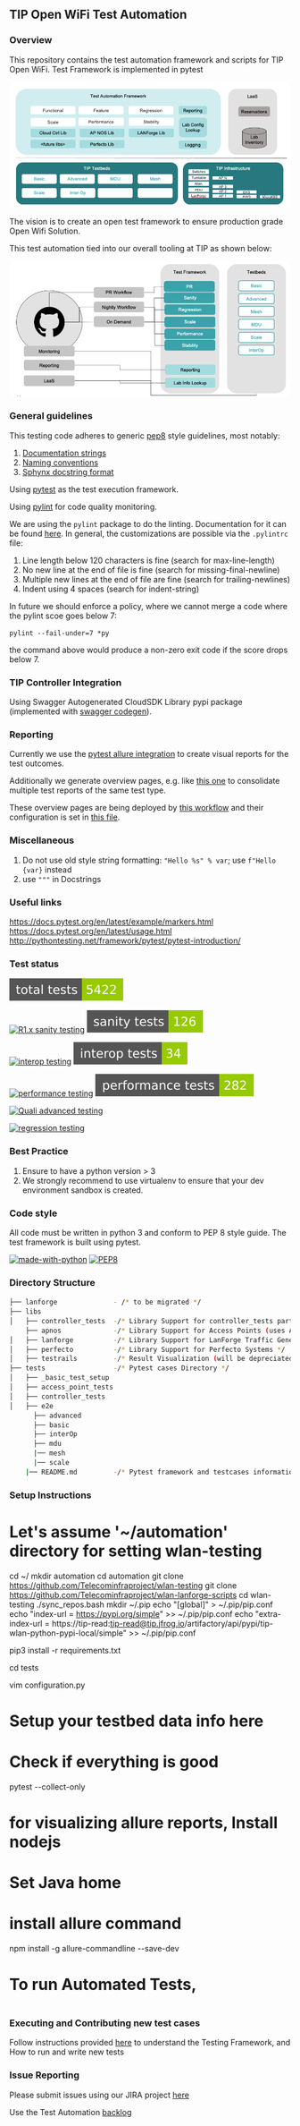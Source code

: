 ## TIP Open WiFi Test Automation

### Overview

This repository contains the test automation framework and scripts for TIP Open WiFi.
Test Framework is implemented in pytest

![Automation Overview](.img/automation_overview.png)

The vision is to create an open test framework to ensure production grade Open Wifi Solution.

This test automation tied into our overall tooling at TIP as shown below:

![Tools and Test Automation](.img/Tools_and_Testing.png)

### General guidelines

This testing code adheres to generic [pep8](https://www.python.org/dev/peps/pep-0008/#introduction) style guidelines, most notably:

1. [Documentation strings](https://www.python.org/dev/peps/pep-0008/#documentation-strings)
2. [Naming conventions](https://www.python.org/dev/peps/pep-0008/#prescriptive-naming-conventions)
3. [Sphynx docstring format](https://sphinx-rtd-tutorial.readthedocs.io/en/latest/docstrings.html)

Using [pytest](https://docs.pytest.org/en/6.2.x/) as the test execution framework.

Using [pylint](http://pylint.pycqa.org) for code quality monitoring.

We are using the `pylint` package to do the linting. Documentation for it can be found [here](http://pylint.pycqa.org/en/latest/).
In general, the customizations are possible via the `.pylintrc` file:

1. Line length below 120 characters is fine (search for max-line-length)
2. No new line at the end of file is fine (search for missing-final-newline)
3. Multiple new lines at the end of file are fine (search for trailing-newlines)
4. Indent using 4 spaces (search for indent-string)

In future we should enforce a policy, where we cannot merge a code where the pylint scoe goes below 7:

```shell
pylint --fail-under=7 *py
```

the command above would produce a non-zero exit code if the score drops below 7.

### TIP Controller Integration

Using Swagger Autogenerated CloudSDK Library pypi package (implemented with [swagger codegen](https://github.com/swagger-api/swagger-codegen)).

### Reporting

Currently we use the [pytest allure integration](https://docs.qameta.io/allure/#_pytest) to create visual reports for the test outcomes.

Additionally we generate overview pages, e.g. like [this one](http://openwifi-allure-reports.s3-website-us-east-1.amazonaws.com/sanity/overview/) to consolidate multiple test reports of the same test type.

These overview pages are being deployed by [this workflow](.github/workflows/update-overviews.yml) and their configuration is set in [this file](./.allure-overview/overviews.json).

### Miscellaneous

1. Do not use old style string formatting: `"Hello %s" % var`; use `f"Hello {var}` instead
2. use `"""` in Docstrings

### Useful links

https://docs.pytest.org/en/latest/example/markers.html  
https://docs.pytest.org/en/latest/usage.html  
http://pythontesting.net/framework/pytest/pytest-introduction/

### Test status

![total test count](https://raw.githubusercontent.com/Telecominfraproject/wlan-testing/badges/total-count.svg)

[![R1.x sanity testing](https://github.com/Telecominfraproject/wlan-testing/actions/workflows/quali.yml/badge.svg)](https://github.com/Telecominfraproject/wlan-testing/actions/workflows/quali.yml)
![sanity test count](https://raw.githubusercontent.com/Telecominfraproject/wlan-testing/badges/sanity-count.svg)

[![interop testing](https://github.com/Telecominfraproject/wlan-testing/actions/workflows/interop.yml/badge.svg)](https://github.com/Telecominfraproject/wlan-testing/actions/workflows/interop.yml)
![interop test count](https://raw.githubusercontent.com/Telecominfraproject/wlan-testing/badges/interop-count.svg)

[![performance testing](https://github.com/Telecominfraproject/wlan-testing/actions/workflows/performance.yml/badge.svg)](https://github.com/Telecominfraproject/wlan-testing/actions/workflows/performance.yml)
![performance test count](https://raw.githubusercontent.com/Telecominfraproject/wlan-testing/badges/performance-count.svg)

[![Quali advanced testing](https://github.com/Telecominfraproject/wlan-testing/actions/workflows/quali-advanced.yml/badge.svg)](https://github.com/Telecominfraproject/wlan-testing/actions/workflows/quali-advanced.yml)

[![regression testing](https://github.com/Telecominfraproject/wlan-testing/actions/workflows/regression.yml/badge.svg)](https://github.com/Telecominfraproject/wlan-testing/actions/workflows/regression.yml)

### Best Practice

1. Ensure to have a python version > 3
2. We strongly recommend to use virtualenv to ensure that your dev environment sandbox is created.

### Code style

All code must be written in python 3 and conform to PEP 8 style guide. The test framework is built using pytest.  

[![made-with-python](https://img.shields.io/badge/Made%20with-Python-1f425f.svg)](https://www.python.org/)
[![PEP8](https://img.shields.io/badge/code%20style-pep8-orange.svg)](https://www.python.org/dev/peps/pep-0008/)  

### Directory Structure

```bash
├── lanforge              - /* to be migrated */
├── libs
│   ├── controller_tests  -/* Library Support for controller_tests part  */
    ├── apnos             -/* Library Support for Access Points (uses AP SSH)  */
│   ├── lanforge          -/* Library Support for LanForge Traffic Generator */
│   ├── perfecto          -/* Library Support for Perfecto Systems */
│   ├── testrails         -/* Result Visualization (will be depreciated ) */
├── tests                 -/* Pytest cases Directory */
│   ├── _basic_test_setup
│   ├── access_point_tests
│   ├── controller_tests
│   ├── e2e
      ├── advanced
      ├── basic
      ├── interOp
      ├── mdu
      |── mesh
      |── scale
    |── README.md         -/* Pytest framework and testcases information */
```

### Setup Instructions

# Let's assume '~/automation' directory for setting wlan-testing
cd ~/
mkdir automation
cd automation
git clone https://github.com/Telecominfraproject/wlan-testing
git clone https://github.com/Telecominfraproject/wlan-lanforge-scripts
cd wlan-testing
./sync_repos.bash
mkdir ~/.pip
echo "[global]" > ~/.pip/pip.conf
echo "index-url = https://pypi.org/simple" >> ~/.pip/pip.conf
echo "extra-index-url = https://tip-read:tip-read@tip.jfrog.io/artifactory/api/pypi/tip-wlan-python-pypi-local/simple" >> ~/.pip/pip.conf

pip3 install -r requirements.txt

cd tests

vim configuration.py

# Setup your testbed data info here

# Check if everything is good 
pytest --collect-only 


# for visualizing allure reports, Install nodejs
# Set Java home

# install allure command
npm install -g allure-commandline --save-dev


# To run Automated Tests, 

```

```

### Executing and Contributing new test cases

Follow instructions provided [here](./tests/README.md)  to understand the Testing Framework, and How to run and 
write new tests

### Issue Reporting
Please submit issues using our JIRA project [here](https://telecominfraproject.atlassian.net/browse/WIFI)

Use the Test Automation [backlog](https://telecominfraproject.atlassian.net/secure/RapidBoard.jspa?projectKey=WIFI&rapidView=48&view=planning.nodetail)
